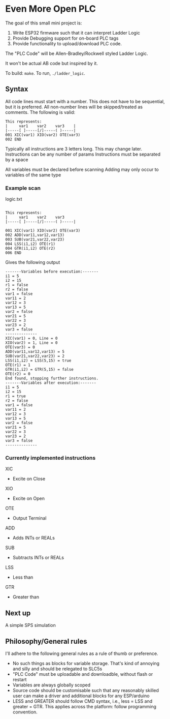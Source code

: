 # Even More Open PLC

The goal of this small mini project is:

1. Write ESP32 firmware such that it can interpret Ladder Logic
2. Provide Debugging support for on-board PLC tags
3. Provide functionality to upload/download PLC code.

The "PLC Code" will be Allen-Bradley/Rockwell styled Ladder Logic.

It won't be actual AB code but inspired by it.

To build: `make`. To run, `./ladder_logic`.


## Syntax

All code lines must start with a number. This does not have to be sequential, but it is preferred.
All non-number lines will be skipped/treated as comments. The following is valid:

```
This represents:
|     var1    var2    var3    |
|-----[ ]-----[/]-----( )-----|
001 XIC(var1) XIO(var2) OTE(var3)
002 END
```

Typically all instructions are 3 letters long. This may change later.
Instructions can be any number of params
Instructions must be separated by a space ` `

All variables must be declared before scanning
Adding may only occur to variables of the same type

### Example scan

logic.txt

```

This represents:
|     var1    var2    var3
|-----[ ]-----[/]-----( )-----|

001 XIC(var1) XIO(var2) OTE(var3)
002 ADD(var11,var12,var13)
003 SUB(var21,var22,var23)
004 LSS(i1,i2) OTE(r1)
004 GTR(i1,i2) OTE(r2)
006 END
```

Gives the following output

```
-------Variables before execution:-------
i1 = 5
i2 = 15
r1 = false
r2 = false
var1 = false
var11 = 2
var12 = 3
var13 = 5
var2 = false
var21 = 5
var22 = 3
var23 = 2
var3 = false
--------------
XIC(var1) = 0, Line = 0
XIO(var2) = 1, Line = 0
OTE(var3) = 0
ADD(var11,var12,var13) = 5
SUB(var21,var22,var23) = 2
LSS(i1,i2) = LSS(5,15) = true
OTE(r1) = 1
GTR(i1,i2) = GTR(5,15) = false
OTE(r2) = 0
End found, stopping further instructions.
-------Variables after execution:-------
i1 = 5
i2 = 15
r1 = true
r2 = false
var1 = false
var11 = 2
var12 = 3
var13 = 5
var2 = false
var21 = 5
var22 = 3
var23 = 2
var3 = false
--------------
```


### Currently implemented instructions

XIC

- Excite on Close

XIO

- Excite on Open

OTE

- Output Terminal

ADD

- Adds INTs or REALs

SUB

- Subtracts INTs or REALs

LSS

- Less than

GTR

- Greater than


## Next up
A simple SPS simulation

## Philosophy/General rules

I'll adhere to the following general rules as a rule of thumb or preference.

- No such things as blocks for variable storage. That's kind of annoying and silly and should be relegated to SLC5s
- "PLC Code" must be uploadable and downloadble, without flash or restart
- Variables are always globally scoped
- Source code should be customisable such that any reasonably skilled user can make a driver and additional blocks for any ESP/arduino
- LESS and GREATER should follow CMD syntax, i.e., less = LSS and greater = GTR. This applies across the platform: follow programming convention.